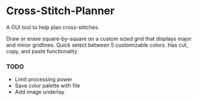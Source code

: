 # Cross-Stitch-Planner
A GUI tool to help plan cross-stitches. 

Draw or erase square-by-square on a custom sized grid that displays major and minor gridlines. Quick select between 5 customizable colors. Has cut, copy, and paste functionality.

### TODO
- Limit processing power
- Save color palette with file
- Add image underlay
